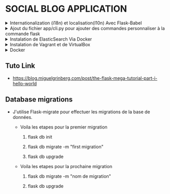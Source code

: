 # SOCIAL BLOG APPLICATION


<details>
<summary>Internationalization (i18n) et localisation(l10n) Avec Flask-Babel</summary>

- **Instalation et initialisation de Flask-Babel**

  - `pip install flask-babel`

  - importer `from flask_babel import _, lazy_gettext as _l` et ajouter _l("nom de la clef de traduction") dans un fichier .py et {{ _("nom de la clef de traduction") }} dans le template html

  - 

- **Configuration de Flask-Babel**

  - Creer le fichier `babel.cfg` dans le repertoire de l'application pour indiquer à `pybabel` quels fichiers doivent être analysés à la recherche de textes traduisibles exemples:
    [python: app/**.py]
    [jinja2: app/templates/**.html]

  - Executer la commande ``pybabel extract -F babel.cfg -k _l -o messages.pot .`` pour extraire les textes traduisibles; ça vas generere un fichier messages.pot

  - Executer la commande ``pybabel init -i messages.pot -d app/translations -l fr`` pour initialiser la traduction francaise; ca vas generer deux fichiers: messages.fr.po et messages.fr.mo dans un dossier translations

  - Une fois les fichier generer vous pouvez traduire le contenu du fichier messages.po et remplacer les "msgstr" par vos traductions manuellement ou utiliser des outis comme [Poedit](https://poedit.net) pour traduire le contenu du fichier messages.po

  - Executer la commande ``pybabel compile -d app/translations`` pour compiler les fichiers de traduction et mettre à jour le fichier messages.mo

- **Mettre à jour avec de nouvelles traductions**

  - Executer la commande ``pybabel extract -F babel.cfg -k _l -o messages.pot .`` puis ``pybabel update -i messages.pot -d app/translations`` pour mettre à jour les fichiers de traduction et mettre à jour le fichier messages.mo

</details>


<details>
<summary>Ajout du fichier app/cli.py pour ajouter des commandes personnaliser à la commande flask</summary>

- Ce fichier contient les commandes personnaliser pour le volet de traduction ajouter aux commandes de flask. Ces commandes seront accessible depuis le terminal et les voici.

  - `flask translate init LANG` pour ajouter une nouvelle langue
  - `flask translate update` pour mettre à jour tous les langues après avoir modifié les marqueurs de langage _() et _l()
  - `flask translate compile` pour compiler tous les depots de langues apres avoir modifie les marqueurs de langage _() et _l()

- Plus d'informations:

Console 
```
flask --help
Usage: flask [OPTIONS] COMMAND [ARGS]...

  A general utility script for Flask applications.

  An application to load must be given with the '--app' option, 'FLASK_APP'
  environment variable, or with a 'wsgi.py' or 'app.py' file in the current
  directory.

Options:
  -e, --env-file FILE   Load environment variables from this file, taking
                        precedence over those set by '.env' and '.flaskenv'.
                        Variables set directly in the environment take highest
                        precedence. python-dotenv must be installed.
  -A, --app IMPORT      The Flask application or factory function to load, in
                        the form 'module:name'. Module can be a dotted import
                        or file path. Name is not required if it is 'app',
                        'application', 'create_app', or 'make_app', and can be
                        'name(args)' to pass arguments.
  --debug / --no-debug  Set debug mode.
  --version             Show the Flask version.
  --help                Show this message and exit.

Commands:
  db         Perform database migrations.
  routes     Show the routes for the app.
  run        Run a development server.
  shell      Run a shell in the app context.

Commands:
  db         Perform database migrations.
  routes     Show the routes for the app.
  run        Run a development server.
  shell      Run a shell in the app context.
  ->translate  Translation and localization commands.<- Viens d'etre ajouter grace a app/cli.py
```
PUIS
```
flask translate --help
Usage: flask translate [OPTIONS] COMMAND [ARGS]...

  Translation and localization commands.

Options:
  --help  Show this message and exit.

Commands:
  compile  Compile all languages.
  init     Initialize a new language.
  update   Update all languages.
```
</details>

<details>
<summary>Instalation de ElasticSearch Via Docker</summary>

CMD : `docker run --name elasticsearch -d --rm -p 9200:9200 --memory="2GB" -e discovery.type=single-node -e xpack.security.enabled=false docker.elastic.co/elasticsearch/elasticsearch:9.0.3 `
</details>


<details>
<summary>Instalation de Vagrant et de VirtualBox</summary>

 1. Installer Vagrant depuis la doc officielle: https://www.vagrantup.com/downloads.html puis redemarrer le pc pour que les modifications soient prises en compte 
 2. Installer VirtualBox depuis la doc officielle : https://www.virtualbox.org/wiki/Downloads
 3. executer dans la console la commande vagrant init <nom du système d'exploitation> dans notre cas ``vagrant init ubuntu/jammy64``
 4. En cas de deconnexion les étapes pour ce reconnecter sont les suivantes:

    - `vagrant status`: Pour verifier si vagrant est bien installé et que la machine virtuelle est bien allumée ou non

    - `vagrant up`: Dans le cas ou la machine virtuelle n'est pas allumée, allumer la machine virtuelle

    - `vagrant ssh`: Pour se connecter au terminal de la machine virtuelle

    - `vagrant halt`: Pour arreter la machine virtuelle

    - `vagrant reload`: Dans le cas ou vous apportez des changement dans le fichier Vagrantfile, Pour redemarrer la machine virtuelle puis se connecter au terminal de la machine virtuelle avec la commande `vagrant ssh`

    > **ATTENTION** : 
    > - Pour pouvoir acceder deployer l'applicattion grace à la machine virtuelle, il faut aller dans la console vagrant et executer la commande `vagrant ssh` puis executer la commande `cd /project_name` pour acceder a l'application puis activer l'environment virtuelle `source venv/bin/activate` et enfin executer la commande  `gunicorn -b 0.0.0.0:8000 microblog:app` pour lancer l'application web
    >   Pour le cas ou l'application a deja ete cloner via git     
    > - Pour pouvoir acceder a l'application web sur la machine hote, il faut utiliser l'adresse suivante `http://192.168.56.10:8000` et desactiver le pare-feu ou autoriser l'acces aux port 8000 dans le pare-feu pour pouvoir acceder au site.

</details>

<details>
<summary> Docker </summary>

  1. `docker build -t microblog:latest .`

  2. ``docker run --name microblog -d -p 8000:5000 --rm microblog:latest``

  3. `docker network create microblog-network`

  4. `docker run --name mysql -d -e MYSQL_RANDOM_ROOT_PASSWORD=yes -e MYSQL_DATABASE=microblog -e MYSQL_USER=microblog -e MYSQL_PASSWORD=<database-password> --network microblog-network mysql:latest`

  5. `docker run --name microblog-phpmyadmin --network microblog-network -d -e PMA_HOST=mysql -p 8080:80 phpmyadmin/phpmyadmin` (Optionel)

  6. `docker run --name elasticsearch -d --rm -p 9200:9200 -e discovery.type=single-node -e xpack.security.enabled=false --network microblog-network -t docker.elastic.co/elasticsearch/elasticsearch:8.11.1`

  7. `docker run --name microblog -d -p 8000:5000 --rm -e SECRET_KEY=you-will-never  -e MAIL_SERVER=smtp.googlemail.com -e MAIL_PORT=587 -e MAIL_USE_TLS=true -e MAIL_USERNAME=<your-gmail-username> -e MAIL_PASSWORD=<your-gmail-password> --network microblog-network -e DATABASE_URL=mysql+pymysql://microblog:<database-password>@mysql/microblog  microblog:latest `

  8. ### Vérifier l'état des conteneurs
  Utilisez cette commande pour vous assurer que tous les conteneurs nécessaires sont en cours d'exécution :

  `docker ps`

  pour rerun les service au cas ou il on deja été installer et que vou avez fait autre chose juste resuivre toute les étapes de l'etape 2 jusqu'a 7 sauf le 3 ou juste faire

  `docker start mysql`

  `docker start elasticsearch`

  `docker start microblog`
</details>

## Tuto Link

- https://blog.miguelgrinberg.com/post/the-flask-mega-tutorial-part-i-hello-world



## Database migrations

- J'utilise Flask-migrate pour effectuer les migrations de la base de données. 


  - Voila les etapes pour la premier migration

    1. flask db init

    2. flask db migrate -m "first migration"

    3. flask db upgrade


  - Voila les etapes pour la prochaine migration

    1. flask db migrate -m "nom de migration"

    2. flask db upgrade
